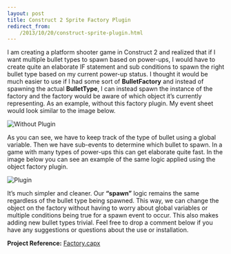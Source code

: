 ```yaml
---
layout: post
title: Construct 2 Sprite Factory Plugin
redirect_from:
    /2013/10/20/construct-sprite-plugin.html
---
```


I am creating a platform shooter game in Construct 2 and realized that if I want multiple bullet types to spawn based on power-ups, I would have to create quite an elaborate IF statement and sub conditions to spawn the right bullet type based on my current power-up status. I thought it would be much easier to use if I had some sort of **BulletFactory** and instead of spawning the actual **BulletType**, I can instead spawn the instance of the factory and the factory would be aware of which object it’s currently representing. As an example, without this factory plugin. My event sheet would look similar to the image below.

![Without Plugin](http://arcturial.github.io/images/WithoutPlugin.jpg "Image 1")

As you can see, we have to keep track of the type of bullet using a global variable. Then we have sub-events to determine which bullet to spawn. In a game with many types of power-ups this can get elaborate quite fast. In the image below you can see an example of the same logic applied using the object factory plugin.

![Plugin](http://arcturial.github.io/images/Plugin.jpg "Image 2")

It’s much simpler and cleaner. Our **“spawn”** logic remains the same regardless of the bullet type being spawned. This way, we can change the object on the factory without having to worry about global variables or multiple conditions being true for a spawn event to occur. This also makes adding new bullet types trivial. Feel free to drop a comment below if you have any suggestions or questions about the use or installation.

**Project Reference:** [Factory.capx](http://arcturial.github.io/downloads/Factory.capx)
